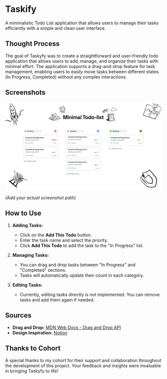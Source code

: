 # Taskify

A minimalistic Todo List application that allows users to manage their tasks efficiently with a simple and clean user interface.

## Thought Process

The goal of Taskyfy was to create a straightforward and user-friendly todo application that allows users to add, manage, and organize their tasks with minimal effort. The application supports a drag-and-drop feature for task management, enabling users to easily move tasks between different states (In Progress, Completed) without any complex interactions.

## Screenshots

![Taskyfy Screenshot](./taskify.png)

*(Add your actual screenshot path)*

## How to Use

1. **Adding Tasks:**
   - Click on the **Add This Todo** button.
   - Enter the task name and select the priority.
   - Click **Add This Todo** to add the task to the "In Progress" list.

2. **Managing Tasks:**
   - You can drag and drop tasks between "In Progress" and "Completed" sections.
   - Tasks will automatically update their count in each category.

3. **Editing Tasks:**
   - Currently, editing tasks directly is not implemented. You can remove tasks and add them again if needed.

## Sources

- **Drag and Drop:** [MDN Web Docs - Drag and Drop API](https://developer.mozilla.org/en-US/docs/Web/API/HTML_Drag_and_Drop_API)
- **Design Inspiration:** [Notion](https://www.notion.so/)

## Thanks to Cohort

A special thanks to my cohort for their support and collaboration throughout the development of this project. Your feedback and insights were invaluable in bringing Taskyfy to life!

